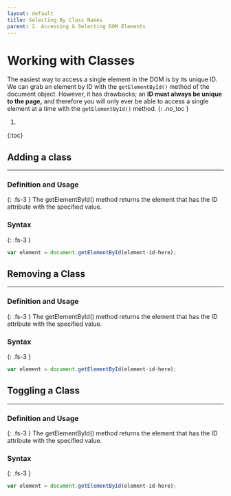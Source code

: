 ```yaml
---
layout: default
title: Selecting By Class Names
parent: 2. Accessing & Selecting DOM Elements
---
```


# Working with Classes
The easiest way to access a single element in the DOM is by its unique ID. We can grab an element by ID with the `getElementById()` method of the document object. However, it has drawbacks; an **ID must always be unique to the page,** and therefore you will only ever be able to access a single element at a time with the `getElementById()` method.
{: .no_toc }

1.  
{:toc}


## Adding a class
---
### Definition and Usage
{: .fs-3 }
The getElementById() method returns the element that has the ID attribute with the specified value.
### Syntax
{: .fs-3 }
```js
var element = document.getElementById(element-id-here);
```

## Removing a Class
---
### Definition and Usage
{: .fs-3 }
The getElementById() method returns the element that has the ID attribute with the specified value.
### Syntax
{: .fs-3 }
```js
var element = document.getElementById(element-id-here);
```


## Toggling a Class
---
### Definition and Usage
{: .fs-3 }
The getElementById() method returns the element that has the ID attribute with the specified value.
### Syntax
{: .fs-3 }
```js
var element = document.getElementById(element-id-here);
```